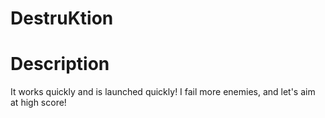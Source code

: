 # DestruKtion

# Description

It works quickly and is launched quickly!
I fail more enemies, and let's aim at high score!

